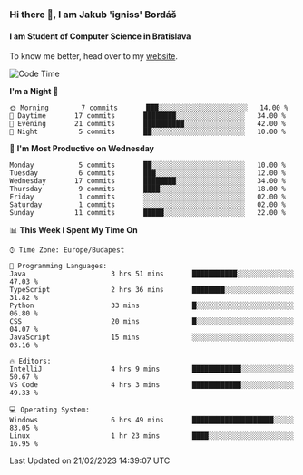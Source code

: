 ### Hi there 👋, I am Jakub 'igniss' Bordáš

#### I am Student of Computer Science in Bratislava
To know me better, head over to my [website](https://bordas.sk).


<!--START_SECTION:waka-->
![Code Time](http://img.shields.io/badge/Code%20Time-1%2C043%20hrs%2052%20mins-blue)

**I'm a Night 🦉** 

```text
🌞 Morning        7 commits       ███░░░░░░░░░░░░░░░░░░░░░░   14.00 % 
🌆 Daytime       17 commits       ████████░░░░░░░░░░░░░░░░░   34.00 % 
🌃 Evening       21 commits       ██████████░░░░░░░░░░░░░░░   42.00 % 
🌙 Night          5 commits       ██░░░░░░░░░░░░░░░░░░░░░░░   10.00 % 

```
📅 **I'm Most Productive on Wednesday** 

```text
Monday           5 commits       ██░░░░░░░░░░░░░░░░░░░░░░░   10.00 % 
Tuesday          6 commits       ███░░░░░░░░░░░░░░░░░░░░░░   12.00 % 
Wednesday       17 commits       ████████░░░░░░░░░░░░░░░░░   34.00 % 
Thursday         9 commits       ████░░░░░░░░░░░░░░░░░░░░░   18.00 % 
Friday           1 commits       ░░░░░░░░░░░░░░░░░░░░░░░░░   02.00 % 
Saturday         1 commits       ░░░░░░░░░░░░░░░░░░░░░░░░░   02.00 % 
Sunday          11 commits       █████░░░░░░░░░░░░░░░░░░░░   22.00 % 

```


📊 **This Week I Spent My Time On** 

```text
⌚︎ Time Zone: Europe/Budapest

💬 Programming Languages: 
Java                     3 hrs 51 mins       ███████████░░░░░░░░░░░░░░   47.03 % 
TypeScript               2 hrs 36 mins       ████████░░░░░░░░░░░░░░░░░   31.82 % 
Python                   33 mins             █░░░░░░░░░░░░░░░░░░░░░░░░   06.80 % 
CSS                      20 mins             █░░░░░░░░░░░░░░░░░░░░░░░░   04.07 % 
JavaScript               15 mins             ░░░░░░░░░░░░░░░░░░░░░░░░░   03.16 % 

🔥 Editors: 
IntelliJ                 4 hrs 9 mins        ████████████░░░░░░░░░░░░░   50.67 % 
VS Code                  4 hrs 3 mins        ████████████░░░░░░░░░░░░░   49.33 % 

💻 Operating System: 
Windows                  6 hrs 49 mins       ████████████████████░░░░░   83.05 % 
Linux                    1 hr 23 mins        ████░░░░░░░░░░░░░░░░░░░░░   16.95 % 

```


 Last Updated on 21/02/2023 14:39:07 UTC
<!--END_SECTION:waka-->
